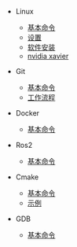 - Linux

  - [基本命令](Linux/basicCommands.md)
  - [设置](Linux/settings.md)
  - [软件安装](Linux/installation.md)
  - [nvidia xavier](Linux/xavier.md)

- Git

  - [基本命令](Git/basicCommands.md)
  - [工作流程](Git/workflow.md)

- Docker

  - [基本命令](Docker/basicCommands.md)

- Ros2

  - [基本命令](Ros2/basicCommands.md)

- Cmake

  - [基本命令](Cmake/basicCommands.md)
  - [示例](Cmake/examples.md)

- GDB

  - [基本命令](GDB/basicCommands.md)